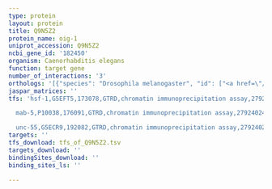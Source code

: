 ```yaml
---
type: protein
layout: protein
title: Q9N5Z2
protein_name: oig-1
uniprot_accession: Q9N5Z2
ncbi_gene_id: '182450'
organism: Caenorhabditis elegans
function: target gene
number_of_interactions: '3'
orthologs: '[{"species": "Drosophila melanogaster", "id": ["<a href=\"/protein/q8sx06\">Q8SX06</a>"]}]'
jaspar_matrices: ''
tfs: 'hsf-1,G5EFT5,173078,GTRD,chromatin immunoprecipitation assay,27924024%5Buid%5D,No

  mab-5,P10038,176091,GTRD,chromatin immunoprecipitation assay,27924024%5Buid%5D,No

  unc-55,G5ECR9,192082,GTRD,chromatin immunoprecipitation assay,27924024%5Buid%5D,No'
targets: ''
tfs_download: tfs_of_Q9N5Z2.tsv
targets_download: ''
bindingSites_download: ''
binding_sites_ls: ''

---
```

